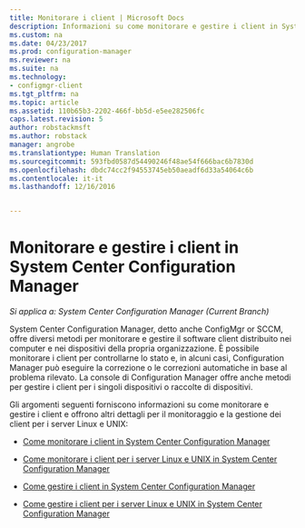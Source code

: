 ```yaml
---
title: Monitorare i client | Microsoft Docs
description: Informazioni su come monitorare e gestire i client in System Center Configuration Manager.
ms.custom: na
ms.date: 04/23/2017
ms.prod: configuration-manager
ms.reviewer: na
ms.suite: na
ms.technology:
- configmgr-client
ms.tgt_pltfrm: na
ms.topic: article
ms.assetid: 110b65b3-2202-466f-bb5d-e5ee282506fc
caps.latest.revision: 5
author: robstackmsft
ms.author: robstack
manager: angrobe
ms.translationtype: Human Translation
ms.sourcegitcommit: 593fbd0587d54490246f48ae54f666bac6b7830d
ms.openlocfilehash: dbdc74cc2f94553745eb50aeadf6d33a54064c6b
ms.contentlocale: it-it
ms.lasthandoff: 12/16/2016


---
```

# <a name="monitor-and-manage-clients-in-system-center-configuration-manager"></a>Monitorare e gestire i client in System Center Configuration Manager

*Si applica a: System Center Configuration Manager (Current Branch)*

System Center Configuration Manager, detto anche ConfigMgr or SCCM, offre diversi metodi per monitorare e gestire il software client distribuito nei computer e nei dispositivi della propria organizzazione.  È possibile monitorare i client per controllarne lo stato e, in alcuni casi, Configuration Manager può eseguire la correzione o le correzioni automatiche in base al problema rilevato. La console di Configuration Manager offre anche metodi per gestire i client per i singoli dispositivi o raccolte di dispositivi.  

 Gli argomenti seguenti forniscono informazioni su come monitorare e gestire i client e offrono altri dettagli per il monitoraggio e la gestione dei client per i server Linux e UNIX:  

-   [Come monitorare i client in System Center Configuration Manager](../../../core/clients/manage/monitor-clients.md)  

-   [Come monitorare i client per i server Linux e UNIX in System Center Configuration Manager](../../../core/clients/manage/monitor-clients-for-linux-and-unix-servers.md)  

-   [Come gestire i client in System Center Configuration Manager](../../../core/clients/manage/manage-clients.md)  

-   [Come gestire i client per i server Linux e UNIX in System Center Configuration Manager](../../../core/clients/manage/manage-clients-for-linux-and-unix-servers.md)  

